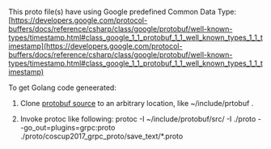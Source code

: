 This proto file(s) have using Google predefined Common Data Type:
[https://developers.google.com/protocol-buffers/docs/reference/csharp/class/google/protobuf/well-known-types/timestamp.html#class_google_1_1_protobuf_1_1_well_known_types_1_1_timestamp](https://developers.google.com/protocol-buffers/docs/reference/csharp/class/google/protobuf/well-known-types/timestamp.html#class_google_1_1_protobuf_1_1_well_known_types_1_1_timestamp)

To get Golang code geneerated:

1. Clone [protobuf source](https://github.com/google/protobuf) to an arbitrary location, like ~/include/prtobuf .

2. Invoke protoc like following:
protoc -I ~/include/protobuf/src/ -I ./proto --go_out=plugins=grpc:proto ./proto/coscup2017_grpc_proto/save_text/*.proto